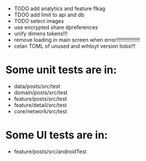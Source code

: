 - TODO add analytics and feature flkag
- TDOO add limit to api and db
- TODO select images
- use encrypted share dpreferences
- unify dimens tokens!!!
- remove loading in main screen when error!!!!!!!!!!!!!!!!
- celan TOML of unused and wihtoyt version liobs!!!

# Some unit tests are in:

- data/posts/src/test
- domain/posts/src/test
- feature/posts/src/test
- feature/detail/src/test
- core/network/src/test

# Some UI tests are in:

- feature/posts/src/androidTest